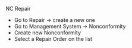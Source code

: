 NC Repair

- Go to Repair → create a new one
- Go to Management System → Nonconformity
- Create new Nonconformity
- Select a Repair Order on the list
